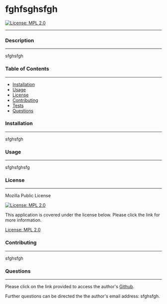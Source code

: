 
# fghfsghsfgh

[![License: MPL 2.0](https://img.shields.io/badge/License-MPL%202.0-brightgreen.svg)](https://opensource.org/licenses/MPL-2.0)

_____________________________

### Description
_____________________________
sfghsfgh

### Table of Contents
_____________________________
* [Installation](#installation)
* [Usage](#usage)
* [License](#license)
* [Contributing](#contributing)
* [Tests](#tests)
* [Questions](#questions)

### Installation
_____________________________
sfghsfgh

### Usage
_____________________________
sfghsfghsfg

### License
_____________________________
Mozilla Public License


[![License: MPL 2.0](https://img.shields.io/badge/License-MPL%202.0-brightgreen.svg)](https://opensource.org/licenses/MPL-2.0)

This application is covered under the license below.  Please click the link for more information.

[License: MPL 2.0](https://opensource.org/licenses/MPL-2.0)




### Contributing
_____________________________
sfghsfgh

### Questions
_____________________________

  Please click on the link provided to access the author's [Github](http://github.com/fghsfgh).
  

  Further questions can be directed the the author's email address: sfghsfgh.
  

